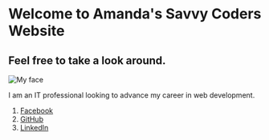 # Welcome to Amanda's Savvy Coders Website
## Feel free to take a look around.

![My face](https://scontent-ort2-2.xx.fbcdn.net/v/t1.0-9/14732197_10157687908550436_3526507140045292220_n.jpg?_nc_cat=106&_nc_ht=scontent-ort2-2.xx&oh=0d0210be7fff067cd70a61d8ea59c556&oe=5CF394B8)

I am an IT professional looking to advance my career in web development.

1. [Facebook](https://www.facebook.com/AmanduhhhEngelman)
2. [GitHub](https://github.com/engelman12990)
3. [LinkedIn](https://www.linkedin.com/feed/)

